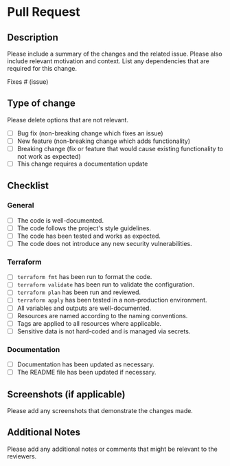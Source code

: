 # Pull Request

## Description

Please include a summary of the changes and the related issue. Please also include relevant motivation and context. List any dependencies that are required for this change.

Fixes # (issue)

## Type of change

Please delete options that are not relevant.

- [ ] Bug fix (non-breaking change which fixes an issue)
- [ ] New feature (non-breaking change which adds functionality)
- [ ] Breaking change (fix or feature that would cause existing functionality to not work as expected)
- [ ] This change requires a documentation update

## Checklist

### General

- [ ] The code is well-documented.
- [ ] The code follows the project's style guidelines.
- [ ] The code has been tested and works as expected.
- [ ] The code does not introduce any new security vulnerabilities.

### Terraform

- [ ] `terraform fmt` has been run to format the code.
- [ ] `terraform validate` has been run to validate the configuration.
- [ ] `terraform plan` has been run and reviewed.
- [ ] `terraform apply` has been tested in a non-production environment.
- [ ] All variables and outputs are well-documented.
- [ ] Resources are named according to the naming conventions.
- [ ] Tags are applied to all resources where applicable.
- [ ] Sensitive data is not hard-coded and is managed via secrets.

### Documentation

- [ ] Documentation has been updated as necessary.
- [ ] The README file has been updated if necessary.

## Screenshots (if applicable)

Please add any screenshots that demonstrate the changes made.

## Additional Notes

Please add any additional notes or comments that might be relevant to the reviewers.
